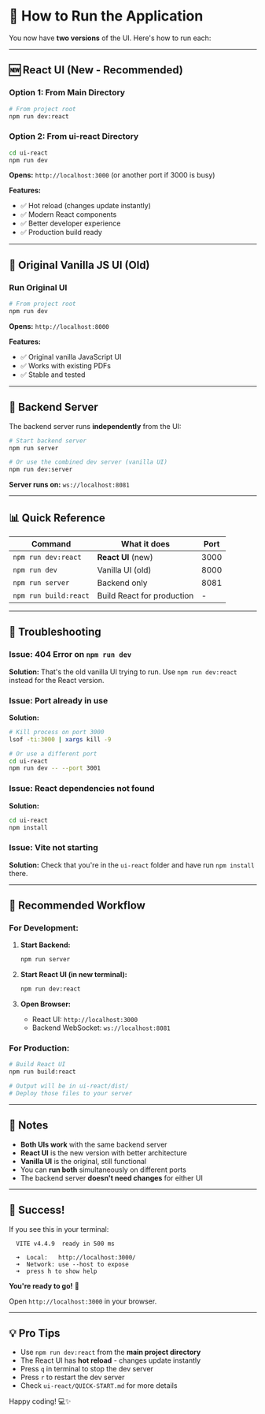 # 🚀 How to Run the Application

You now have **two versions** of the UI. Here's how to run each:

---

## 🆕 React UI (New - Recommended)

### Option 1: From Main Directory

```bash
# From project root
npm run dev:react
```

### Option 2: From ui-react Directory

```bash
cd ui-react
npm run dev
```

**Opens:** `http://localhost:3000` (or another port if 3000 is busy)

**Features:**
- ✅ Hot reload (changes update instantly)
- ✅ Modern React components
- ✅ Better developer experience
- ✅ Production build ready

---

## 📜 Original Vanilla JS UI (Old)

### Run Original UI

```bash
# From project root
npm run dev
```

**Opens:** `http://localhost:8000`

**Features:**
- ✅ Original vanilla JavaScript UI
- ✅ Works with existing PDFs
- ✅ Stable and tested

---

## 🔧 Backend Server

The backend server runs **independently** from the UI:

```bash
# Start backend server
npm run server

# Or use the combined dev server (vanilla UI)
npm run dev:server
```

**Server runs on:** `ws://localhost:8081`

---

## 📊 Quick Reference

| Command | What it does | Port |
|---------|-------------|------|
| `npm run dev:react` | **React UI** (new) | 3000 |
| `npm run dev` | Vanilla UI (old) | 8000 |
| `npm run server` | Backend only | 8081 |
| `npm run build:react` | Build React for production | - |

---

## 🐛 Troubleshooting

### Issue: 404 Error on `npm run dev`

**Solution:** That's the old vanilla UI trying to run. Use `npm run dev:react` instead for the React version.

### Issue: Port already in use

**Solution:** 
```bash
# Kill process on port 3000
lsof -ti:3000 | xargs kill -9

# Or use a different port
cd ui-react
npm run dev -- --port 3001
```

### Issue: React dependencies not found

**Solution:**
```bash
cd ui-react
npm install
```

### Issue: Vite not starting

**Solution:**
Check that you're in the `ui-react` folder and have run `npm install` there.

---

## 🎯 Recommended Workflow

### For Development:

1. **Start Backend:**
   ```bash
   npm run server
   ```

2. **Start React UI (in new terminal):**
   ```bash
   npm run dev:react
   ```

3. **Open Browser:**
   - React UI: `http://localhost:3000`
   - Backend WebSocket: `ws://localhost:8081`

### For Production:

```bash
# Build React UI
npm run build:react

# Output will be in ui-react/dist/
# Deploy those files to your server
```

---

## 📝 Notes

- **Both UIs work** with the same backend server
- **React UI** is the new version with better architecture
- **Vanilla UI** is the original, still functional
- You can **run both** simultaneously on different ports
- The backend server **doesn't need changes** for either UI

---

## 🎉 Success!

If you see this in your terminal:

```
  VITE v4.4.9  ready in 500 ms

  ➜  Local:   http://localhost:3000/
  ➜  Network: use --host to expose
  ➜  press h to show help
```

**You're ready to go!** 🚀

Open `http://localhost:3000` in your browser.

---

## 💡 Pro Tips

- Use `npm run dev:react` from the **main project directory**
- The React UI has **hot reload** - changes update instantly
- Press `q` in terminal to stop the dev server
- Press `r` to restart the dev server
- Check `ui-react/QUICK-START.md` for more details

Happy coding! 💻✨

